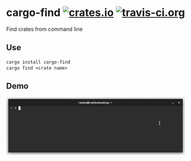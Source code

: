 # cargo-find [![crates.io](https://img.shields.io/crates/v/cargo-find.svg)](https://crates.io/crates/cargo-find) [![travis-ci.org](https://api.travis-ci.org/Ralvke/cargo-find.svg?branch=master)](https://travis-ci.org/Ralvke/cargo-find)
Find crates from command line

## Use
```
cargo install cargo-find
cargo find <crate name>
```

## Demo
![Demo](demo.gif)
